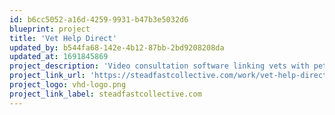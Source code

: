 ```yaml
---
id: b6cc5052-a16d-4259-9931-b47b3e5032d6
blueprint: project
title: 'Vet Help Direct'
updated_by: b544fa68-142e-4b12-87bb-2bd9208208da
updated_at: 1691845869
project_description: 'Video consultation software linking vets with pets.'
project_link_url: 'https://steadfastcollective.com/work/vet-help-direct'
project_logo: vhd-logo.png
project_link_label: steadfastcollective.com
---
```

